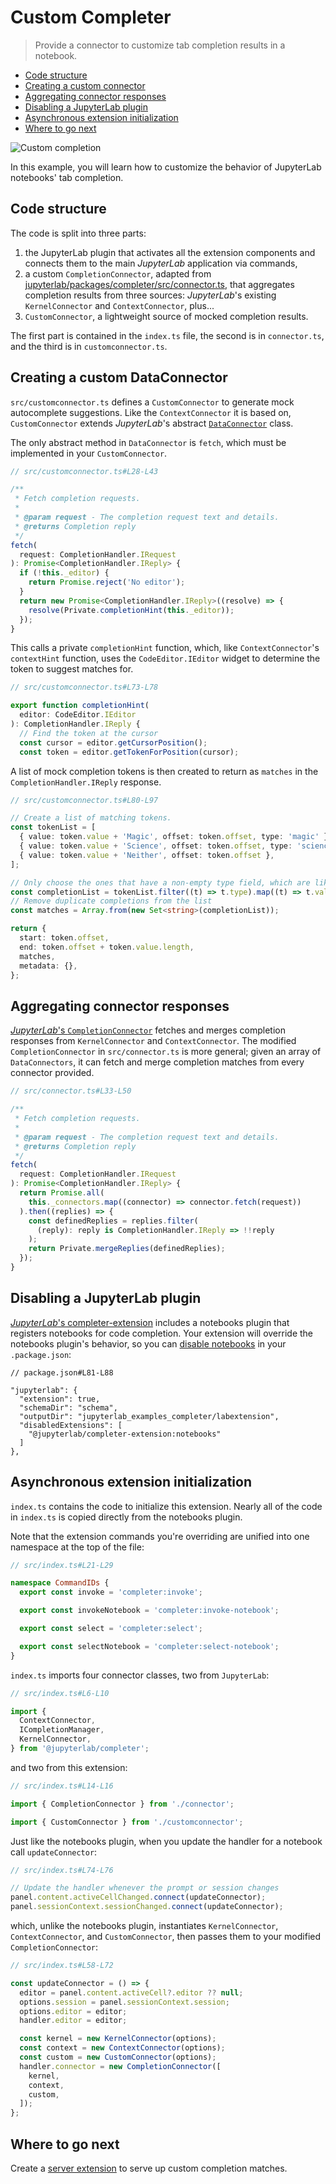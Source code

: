 # Custom Completer

> Provide a connector to customize tab completion results in a notebook.

- [Code structure](#code-structure)
- [Creating a custom connector](#creating-a-custom-connector)
- [Aggregating connector responses](#aggregating-connector-responses)
- [Disabling a JupyterLab plugin](#disabling-a-jupyterlab-plugin)
- [Asynchronous extension initialization](#asynchronous-extension-initialization)
- [Where to go next](#where-to-go-next)

![Custom completion](preview.png)

In this example, you will learn how to customize the behavior of JupyterLab notebooks' tab completion.

## Code structure

The code is split into three parts:

1.  the JupyterLab plugin that activates all the extension components and connects
    them to the main _JupyterLab_ application via commands,
2.  a custom `CompletionConnector`, adapted from [jupyterlab/packages/completer/src/connector.ts](https://github.com/jupyterlab/jupyterlab/blob/v3.0.0/packages/completer/src/connector.ts),
    that aggregates completion results from three sources: _JupyterLab_'s existing `KernelConnector` and `ContextConnector`, plus...
3.  `CustomConnector`, a lightweight source of mocked completion results.

The first part is contained in the `index.ts` file, the second is in `connector.ts`, and the third is in `customconnector.ts`.

## Creating a custom DataConnector

`src/customconnector.ts` defines a `CustomConnector` to generate mock autocomplete suggestions. Like the `ContextConnector` it is based on, `CustomConnector` extends _JupyterLab_'s abstract [`DataConnector`](https://jupyterlab.readthedocs.io/en/latest/api/classes/statedb.DataConnector.html) class.

The only abstract method in `DataConnector` is `fetch`, which must be implemented in your `CustomConnector`.

```ts
// src/customconnector.ts#L28-L43

/**
 * Fetch completion requests.
 *
 * @param request - The completion request text and details.
 * @returns Completion reply
 */
fetch(
  request: CompletionHandler.IRequest
): Promise<CompletionHandler.IReply> {
  if (!this._editor) {
    return Promise.reject('No editor');
  }
  return new Promise<CompletionHandler.IReply>((resolve) => {
    resolve(Private.completionHint(this._editor));
  });
}
```

This calls a private `completionHint` function, which, like `ContextConnector`'s `contextHint` function, uses the `CodeEditor.IEditor` widget to determine the token to suggest matches for.

```ts
// src/customconnector.ts#L73-L78

export function completionHint(
  editor: CodeEditor.IEditor
): CompletionHandler.IReply {
  // Find the token at the cursor
  const cursor = editor.getCursorPosition();
  const token = editor.getTokenForPosition(cursor);
```

A list of mock completion tokens is then created to return as `matches` in the `CompletionHandler.IReply` response.

<!-- prettier-ignore-start -->
```ts
// src/customconnector.ts#L80-L97

// Create a list of matching tokens.
const tokenList = [
  { value: token.value + 'Magic', offset: token.offset, type: 'magic' },
  { value: token.value + 'Science', offset: token.offset, type: 'science' },
  { value: token.value + 'Neither', offset: token.offset },
];

// Only choose the ones that have a non-empty type field, which are likely to be of interest.
const completionList = tokenList.filter((t) => t.type).map((t) => t.value);
// Remove duplicate completions from the list
const matches = Array.from(new Set<string>(completionList));

return {
  start: token.offset,
  end: token.offset + token.value.length,
  matches,
  metadata: {},
};
```
<!-- prettier-ignore-end -->

## Aggregating connector responses

[_JupyterLab_'s `CompletionConnector`](https://github.com/jupyterlab/jupyterlab/blob/v3.0.0/packages/completer/src/connector.ts) fetches and merges completion responses from `KernelConnector` and `ContextConnector`. The modified `CompletionConnector` in `src/connector.ts` is more general; given an array of `DataConnectors`, it can fetch and merge completion matches from every connector provided.

```ts
// src/connector.ts#L33-L50

/**
 * Fetch completion requests.
 *
 * @param request - The completion request text and details.
 * @returns Completion reply
 */
fetch(
  request: CompletionHandler.IRequest
): Promise<CompletionHandler.IReply> {
  return Promise.all(
    this._connectors.map((connector) => connector.fetch(request))
  ).then((replies) => {
    const definedReplies = replies.filter(
      (reply): reply is CompletionHandler.IReply => !!reply
    );
    return Private.mergeReplies(definedReplies);
  });
}
```

## Disabling a JupyterLab plugin

[_JupyterLab_'s completer-extension](https://github.com/jupyterlab/jupyterlab/tree/v3.0.0/packages/completer-extension) includes a notebooks plugin that registers notebooks for code completion. Your extension will override the notebooks plugin's behavior, so you can [disable notebooks](https://jupyterlab.readthedocs.io/en/stable/extension/extension_dev.html#disabling-other-extensions) in your `.package.json`:

```json5
// package.json#L81-L88

"jupyterlab": {
  "extension": true,
  "schemaDir": "schema",
  "outputDir": "jupyterlab_examples_completer/labextension",
  "disabledExtensions": [
    "@jupyterlab/completer-extension:notebooks"
  ]
},
```

## Asynchronous extension initialization

`index.ts` contains the code to initialize this extension. Nearly all of the code in `index.ts` is copied directly from the notebooks plugin.

Note that the extension commands you're overriding are unified into one namespace at the top of the file:

```ts
// src/index.ts#L21-L29

namespace CommandIDs {
  export const invoke = 'completer:invoke';

  export const invokeNotebook = 'completer:invoke-notebook';

  export const select = 'completer:select';

  export const selectNotebook = 'completer:select-notebook';
}
```

`index.ts` imports four connector classes, two from `JupyterLab`:

<!-- prettier-ignore-start -->
```ts
// src/index.ts#L6-L10

import {
  ContextConnector,
  ICompletionManager,
  KernelConnector,
} from '@jupyterlab/completer';
```
<!-- prettier-ignore-end -->

and two from this extension:

```ts
// src/index.ts#L14-L16

import { CompletionConnector } from './connector';

import { CustomConnector } from './customconnector';
```

Just like the notebooks plugin, when you update the handler for a notebook call `updateConnector`:

```ts
// src/index.ts#L74-L76

// Update the handler whenever the prompt or session changes
panel.content.activeCellChanged.connect(updateConnector);
panel.sessionContext.sessionChanged.connect(updateConnector);
```

which, unlike the notebooks plugin, instantiates `KernelConnector`, `ContextConnector`, and `CustomConnector`, then passes them to your modified `CompletionConnector`:

<!-- prettier-ignore-start -->
```ts
// src/index.ts#L58-L72

const updateConnector = () => {
  editor = panel.content.activeCell?.editor ?? null;
  options.session = panel.sessionContext.session;
  options.editor = editor;
  handler.editor = editor;

  const kernel = new KernelConnector(options);
  const context = new ContextConnector(options);
  const custom = new CustomConnector(options);
  handler.connector = new CompletionConnector([
    kernel,
    context,
    custom,
  ]);
};
```
<!-- prettier-ignore-end -->

## Where to go next

Create a [server extension](../server-extension) to serve up custom completion matches.
